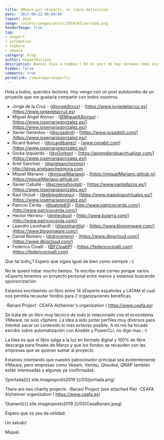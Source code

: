 ```yaml
---
title: VMware por vExperts, el libro definitivo
date: '2017-09-22 00:00:00'
layout: post
image: /assets/images/posts/2019/03/portada.png
headerImage: true
tag:
- vexpert
- automation
- vsphere
- vmware
category: blog
author: miquelMariano
description: Buenos dias a tod@as!! En el post de hoy veremos cómo instalar la última versión de PowerCLI 11.1 sobre windows
hidden: false
comments: true
permalink: /vmwareporvexperts/
---
```


Hola a todos, queridos lectores. Hoy vengo con un post autobombo de un proyecto que me gustaria compartir con todos vosotros.

- Jorge de la Cruz - ([@jorgedlcruz](https://twitter.com/jorgedlcruz)) - [https://www.jorgedelacruz.es](https://www.jorgedelacruz.es)
- Miguel Angel Alonso - ([@MiguelAAlonso](https://twitter.com/jorgedlcruz)) - [https://www.josemariagonzalez.es/](https://www.josemariagonzalez.es/)
- Xavier Genestos - ([@sysadmit](https://twitter.com/jorgedlcruz)) - [https://www.sysadmit.com/](https://www.josemariagonzalez.es/)
- Ricard Ibañez - ([@ricardibanez](https://twitter.com/jorgedlcruz)) - [www.cenabit.com](https://www.josemariagonzalez.es/)
- Gorka Izquierdo - ([@vGorkon](https://twitter.com/jorgedlcruz)) - [https://aprendiendoavirtualizar.com/](https://www.josemariagonzalez.es/)
- Ariel Sanchez - ([@arielsanchezmor](https://twitter.com/jorgedlcruz)) - http://blogs.arielsanchezmora.com
- Miquel Mariano - ([@miquelMariano](https://twitter.com/miquelMariano)) - [https://miquelMariano.github.io](https://miquelMariano.github.io)
- Xavier Caballé - ([@screenshootsit](https://twitter.com/jorgedlcruz)) - [https://www.pantallazos.es/](https://www.josemariagonzalez.es/)
- Raul Unzué - ([@elblogdenegu](https://twitter.com/jorgedlcruz)) - [https://www.maquinasvirtuales.eu/](https://www.josemariagonzalez.es/)
- Patricio Cerda - ([@patote83](https://twitter.com/jorgedlcruz)) - [http://www.patriciocerda.com/](http://www.patriciocerda.com/)
- Hector Herrero - ([@nheobug](https://twitter.com/jorgedlcruz)) - [http://www.bujarra.com/](http://www.patriciocerda.com/)
- Leandro Leonhardt - ([@leonhardtla](https://twitter.com/jorgedlcruz)) - [https://www.blogvmware.com/](https://www.blogvmware.com/)
- Daniel Romero - ([@drsromero](https://twitter.com/jorgedlcruz)) - [https://www.dbigcloud.com/](https://www.dbigcloud.com/)
- Federico Cinalli - ([@FCinalliP](https://twitter.com/jorgedlcruz)) - [https://federicocinalli.com](https://federicocinalli.com)


Que tal todo¿? Espero que sigais igual de bien como siempre ;-)

No te quiero robar mucho tiempo. Te escribo este correo porque varios vExperts tenemos un proyecto personal entre manos y estamos buscando sponsorización.

Estamos escribiendo un libro entre 14 vExperts españoles y LATAM el cual nos permita recaudar fondos para 2 organizaciones benéficas.

-Banani Project 
-CEAFA Alzheimer's organization ( https://www.ceafa.es)

Se trata de un libro muy técnico de todo lo relacionado con el ecosistema VMware, no solo vSphere. La idea a sido juntar perfiles muy diversos para intentar sacar un contenido lo mas extenso posible. A mi me ha tocado escribir sobre automatización con Ansible y PowerCLI, no digo mas ;-)

La idea es que el libro salga a la luz en formato digital y 100% de libre descarga para finales de Marzo y que los fondos se recauden con las empresas que se quieran sumar al proyecto.

Estamos intentando que nuestro patrocinador principal sea evidentemente VMware, pero empresas como Veeam, Vembu, Qloudea, QNAP también están interesadas y algunas ya confirmadas.


![portada]({{ site.imagesposts2019 }}/03/portada.png)



There are two charity projects:
-Banani Project (see attached file)
-CEAFA Alzheimer organization ( https://www.ceafa.es)

![banani]({{ site.imagesposts2019 }}/03/CasaBanani.jpeg)

Espero que os sea de utilidad.

Un saludo!

Miquel.


